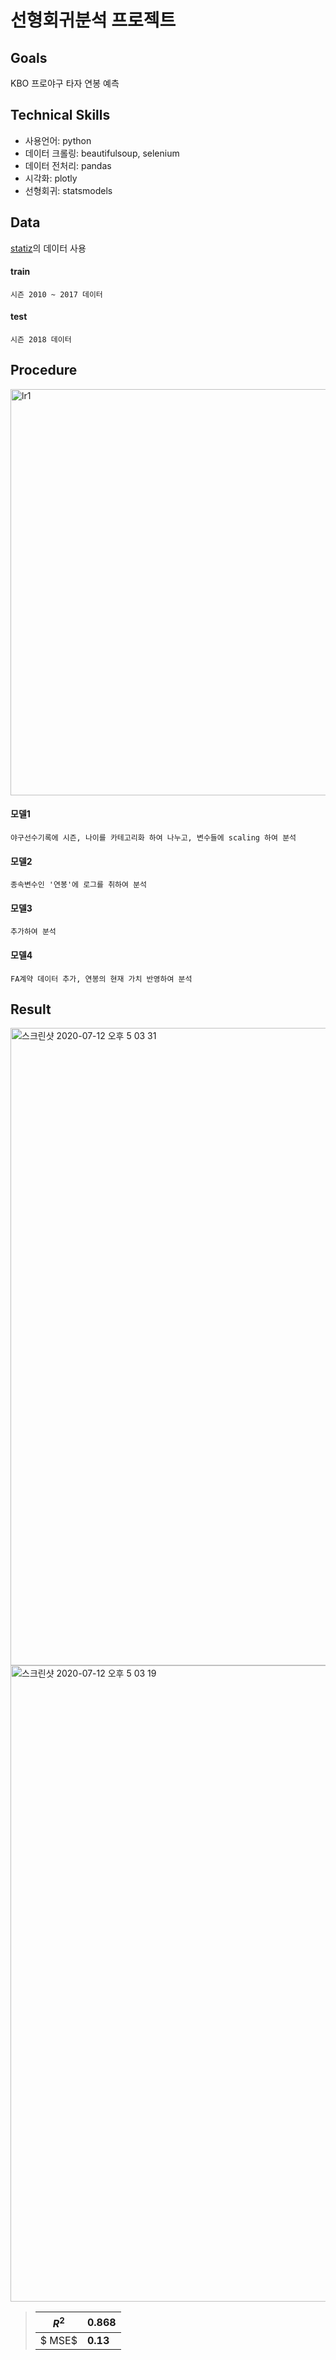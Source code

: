 # 선형회귀분석 프로젝트

## Goals
KBO 프로야구 타자 연봉 예측

## Technical Skills
- 사용언어: python
- 데이터 크롤링: beautifulsoup, selenium
- 데이터 전처리: pandas
- 시각화: plotly
- 선형회귀: statsmodels

## Data
[statiz](http://www.statiz.co.kr/main.php)의 데이터 사용

#### train
    시즌 2010 ~ 2017 데이터

#### test
    시즌 2018 데이터

## Procedure
<img width="650" alt="lr1" src="https://user-images.githubusercontent.com/57264003/87558203-cbfe1380-c6f3-11ea-90b1-3605180511f3.png">

#### 모델1
    야구선수기록에 시즌, 나이를 카테고리화 하여 나누고, 변수들에 scaling 하여 분석

#### 모델2
    종속변수인 '연봉'에 로그를 취하여 분석

#### 모델3
    추가하여 분석

#### 모델4
    FA계약 데이터 추가, 연봉의 현재 가치 반영하여 분석

## Result

<img width="1020" alt="스크린샷 2020-07-12 오후 5 03 31" src="https://user-images.githubusercontent.com/57264003/87558452-167f9000-c6f4-11ea-872a-723cca03fd61.png">
<img width="1018" alt="스크린샷 2020-07-12 오후 5 03 19" src="https://user-images.githubusercontent.com/57264003/87558458-18e1ea00-c6f4-11ea-97ce-fda641ee68a6.png">


> | $R^2$ | **0.868** |
> |---|---|
> | $ MSE$ | **0.13** |
